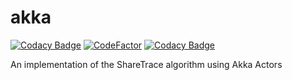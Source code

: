 # akka

[![Codacy Badge](https://api.codacy.com/project/badge/Grade/2bcba419d73249e3989b0d89d609af75)](https://app.codacy.com/gh/share-trace/akka?utm_source=github.com&utm_medium=referral&utm_content=share-trace/akka&utm_campaign=Badge_Grade_Settings)
[![CodeFactor](https://www.codefactor.io/repository/github/share-trace/akka/badge)](https://www.codefactor.io/repository/github/share-trace/akka)
[![Codacy Badge](https://app.codacy.com/project/badge/Grade/b3625dc15d3a4b208f79e67e9323e752)](https://www.codacy.com/gh/share-trace/akka/dashboard?utm_source=github.com&amp;utm_medium=referral&amp;utm_content=share-trace/akka&amp;utm_campaign=Badge_Grade)

An implementation of the ShareTrace algorithm using Akka Actors
